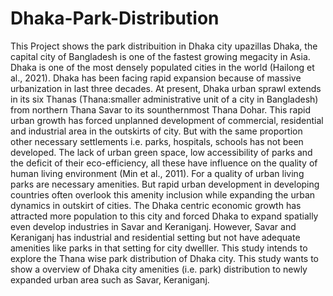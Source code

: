 # Dhaka-Park-Distribution
This Project shows the park distribuition in Dhaka city upazillas 
Dhaka, the capital city of Bangladesh is one of the fastest growing megacity in Asia. Dhaka is one of the most densely populated cities in the world (Hailong et al., 2021). Dhaka has been facing rapid expansion because of massive urbanization in last three
decades. At present, Dhaka urban sprawl extends in its six Thanas (Thana:smaller
administrative unit of a city in Bangladesh) from northern Thana Savar to its
sounthernmost Thana Dohar. This rapid urban growth has forced unplanned
development of commercial, residential and industrial area in the outskirts of city. But with the same proportion other necessary settlements i.e. parks, hospitals, schools has not been developed. The lack of urban green space, low accessibility of
parks and the deficit of their eco-efficiency, all these have influence on the quality of
human living environment (Min et al., 2011). For a quality of urban living parks are
necessary amenities. But rapid urban development in developing countries often
overlook this amenity inclusion while expanding the urban dynamics in outskirt of
cities. The Dhaka centric economic growth has attracted more population to this city
and forced Dhaka to expand spatially even develop industries in Savar and
Keraniganj. However, Savar and Keraniganj has industrial and residential setting but
not have adequate amenities like parks in that setting for city dwelller. This study
intends to explore the Thana wise park distribution of Dhaka city. This study wants
to show a overview of Dhaka city amenities (i.e. park) distribution to newly
expanded urban area such as Savar, Keraniganj.



